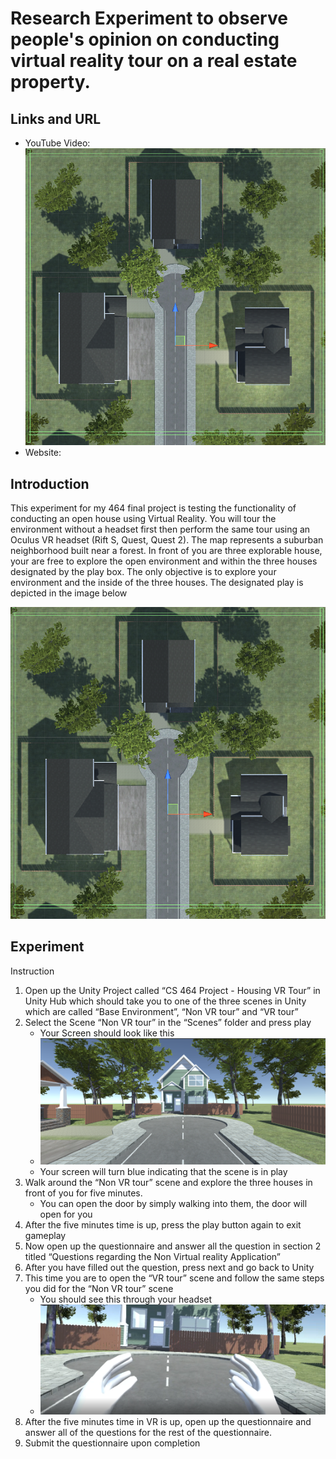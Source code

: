 # Research Experiment to observe people's opinion on conducting virtual reality tour on a real estate property.

## Links and URL
- YouTube Video: [![IMAGE ALT TEXT HERE](/images/Open_Environment.png)](https://www.youtube.com/watch?v=Rf8LAYJSOL8)
- Website: 

## Introduction

This experiment for my 464 final project is testing the functionality of conducting an
open house using Virtual Reality. You will tour the environment without a headset first then
perform the same tour using an Oculus VR headset (Rift S, Quest, Quest 2). The map represents
a suburban neighborhood built near a forest. In front of you are three explorable house, your
are free to explore the open environment and within the three houses designated by the play
box. The only objective is to explore your environment and the inside of the three houses. The
designated play is depicted in the image below

![Open Environment](/images/Open_Environment.png)

## Experiment

Instruction
1. Open up the Unity Project called “CS 464 Project - Housing VR Tour” in Unity Hub which should take you to one of the three scenes in Unity which are called “Base Environment”, “Non VR tour” and “VR tour”
2. Select the Scene “Non VR tour” in the “Scenes” folder and press play
   - Your Screen should look like this
   - ![Non VR Tour View](/images/Non_VR_Tour_View.png)
   - Your screen will turn blue indicating that the scene is in play
3. Walk around the “Non VR tour” scene and explore the three houses in front of you for five minutes.
    -  You can open the door by simply walking into them, the door will open for you
4. After the five minutes time is up, press the play button again to exit gameplay
5. Now open up the questionnaire and answer all the question in section 2 titled “Questions regarding the Non Virtual reality Application”
6. After you have filled out the question, press next and go back to Unity
7. This time you are to open the “VR tour” scene and follow the same steps you did for the “Non VR tour” scene
    - You should see this through your headset
    - ![VR Tour View](/images/VR_Tour_View.png)
8. After the five minutes time in VR is up, open up the questionnaire and answer all of the
questions for the rest of the questionnaire.
9. Submit the questionnaire upon completion
